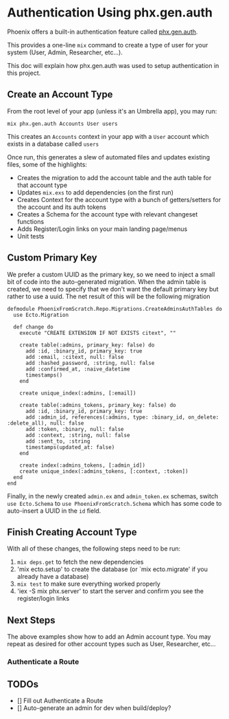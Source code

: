 # Authentication Using phx.gen.auth

Phoenix offers a built-in authentication feature called [phx.gen.auth](https://hexdocs.pm/phoenix/mix_phx_gen_auth.html).

This provides a one-line `mix` command to create a type of user for your system (User, Admin, Researcher, etc...).

This doc will explain how phx.gen.auth was used to setup authentication in this project.

## Create an Account Type

From the root level of your app (unless it's an Umbrella app), you may run:

`mix phx.gen.auth Accounts User users`

This creates an `Accounts` context in your app with a `User` account which exists in a database called `users`

Once run, this generates a slew of automated files and updates existing files, some of the highlights:

- Creates the migration to add the account table and the auth table for that account type
- Updates `mix.exs` to add dependencies (on the first run)
- Creates Context for the account type with a bunch of getters/setters for the account and its auth tokens
- Creates a Schema for the account type with relevant changeset functions
- Adds Register/Login links on your main landing page/menus
- Unit tests

## Custom Primary Key

We prefer a custom UUID as the primary key, so we need to inject a small bit of code into the auto-generated migration. When the admin table is created, we need to specify that we don't want the default primary key but rather to use a uuid. The net result of this will be the following migration

```
defmodule PhoenixFromScratch.Repo.Migrations.CreateAdminsAuthTables do
  use Ecto.Migration

  def change do
    execute "CREATE EXTENSION IF NOT EXISTS citext", ""

    create table(:admins, primary_key: false) do
      add :id, :binary_id, primary_key: true
      add :email, :citext, null: false
      add :hashed_password, :string, null: false
      add :confirmed_at, :naive_datetime
      timestamps()
    end

    create unique_index(:admins, [:email])

    create table(:admins_tokens, primary_key: false) do
      add :id, :binary_id, primary_key: true
      add :admin_id, references(:admins, type: :binary_id, on_delete: :delete_all), null: false
      add :token, :binary, null: false
      add :context, :string, null: false
      add :sent_to, :string
      timestamps(updated_at: false)
    end

    create index(:admins_tokens, [:admin_id])
    create unique_index(:admins_tokens, [:context, :token])
  end
end
```

Finally, in the newly created `admin.ex` and `admin_token.ex` schemas, switch `use Ecto.Schema` to `use PhoenixFromScratch.Schema` which has some code to auto-insert a UUID in the `id` field.

## Finish Creating Account Type

With all of these changes, the following steps need to be run: 

1. `mix deps.get` to fetch the new dependencies
2. 'mix ecto.setup' to create the database (or `mix ecto.migrate' if you already have a database)
3. `mix test` to make sure everything worked properly
4. 'iex -S mix phx.server' to start the server and confirm you see the register/login links

## Next Steps

The above examples show how to add an Admin account type. You may repeat as desired for other account types such as User, Researcher, etc...

### Authenticate a Route


## TODOs

- [] Fill out Authenticate a Route
- [] Auto-generate an admin for dev when build/deploy?
